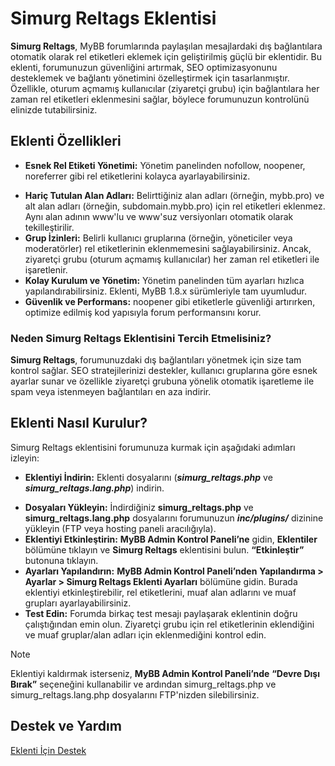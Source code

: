 # Simurg Reltags Eklentisi
**Simurg Reltags**, MyBB forumlarında paylaşılan mesajlardaki dış bağlantılara otomatik olarak rel etiketleri eklemek için geliştirilmiş güçlü bir eklentidir. Bu eklenti, forumunuzun güvenliğini artırmak, SEO optimizasyonunu desteklemek ve bağlantı yönetimini özelleştirmek için tasarlanmıştır. Özellikle, oturum açmamış kullanıcılar (ziyaretçi grubu) için bağlantılara her zaman rel etiketleri eklenmesini sağlar, böylece forumunuzun kontrolünü elinizde tutabilirsiniz.

## Eklenti Özellikleri

- **Esnek Rel Etiketi Yönetimi:** Yönetim panelinden nofollow, noopener, noreferrer gibi rel etiketlerini kolayca ayarlayabilirsiniz.
* **Hariç Tutulan Alan Adları:** Belirttiğiniz alan adları (örneğin, mybb.pro) ve alt alan adları (örneğin, subdomain.mybb.pro) için rel etiketleri eklenmez. Aynı alan adının www'lu ve www'suz versiyonları otomatik olarak tekilleştirilir.
* **Grup İzinleri:** Belirli kullanıcı gruplarına (örneğin, yöneticiler veya moderatörler) rel etiketlerinin eklenmemesini sağlayabilirsiniz. Ancak, ziyaretçi grubu (oturum açmamış kullanıcılar) her zaman rel etiketleri ile işaretlenir.
* **Kolay Kurulum ve Yönetim:** Yönetim panelinden tüm ayarları hızlıca yapılandırabilirsiniz. Eklenti, MyBB 1.8.x sürümleriyle tam uyumludur.
* **Güvenlik ve Performans:** noopener gibi etiketlerle güvenliği artırırken, optimize edilmiş kod yapısıyla forum performansını korur.

### Neden Simurg Reltags Eklentisini Tercih Etmelisiniz?
**Simurg Reltags**, forumunuzdaki dış bağlantıları yönetmek için size tam kontrol sağlar. SEO stratejilerinizi destekler, kullanıcı gruplarına göre esnek ayarlar sunar ve özellikle ziyaretçi grubuna yönelik otomatik işaretleme ile spam veya istenmeyen bağlantıları en aza indirir.

## Eklenti Nasıl Kurulur?
Simurg Reltags eklentisini forumunuza kurmak için aşağıdaki adımları izleyin:

- **Eklentiyi İndirin:** Eklenti dosyalarını (**_simurg_reltags.php_** ve **_simurg_reltags.lang.php_**) indirin.
* **Dosyaları Yükleyin:** İndirdiğiniz **simurg_reltags.php** ve **simurg_reltags.lang.php** dosyalarını forumunuzun **_inc/plugins/_** dizinine yükleyin (FTP veya hosting paneli aracılığıyla).
* **Eklentiyi Etkinleştirin:** **MyBB Admin Kontrol Paneli’ne** gidin, **Eklentiler** bölümüne tıklayın ve **Simurg Reltags** eklentisini bulun. **“Etkinleştir”** butonuna tıklayın.
* **Ayarları Yapılandırın:** **MyBB Admin Kontrol Paneli’nden** **Yapılandırma > Ayarlar > Simurg Reltags Eklenti Ayarları** bölümüne gidin. Burada eklentiyi etkinleştirebilir, rel etiketlerini, muaf alan adlarını ve muaf grupları ayarlayabilirsiniz.
* **Test Edin:** Forumda birkaç test mesajı paylaşarak eklentinin doğru çalıştığından emin olun. Ziyaretçi grubu için rel etiketlerinin eklendiğini ve muaf gruplar/alan adları için eklenmediğini kontrol edin.
> [!NOTE]
> Eklentiyi kaldırmak isterseniz, **MyBB Admin Kontrol Paneli’nde**  **“Devre Dışı Bırak”** seçeneğini kullanabilir ve ardından simurg_reltags.php ve simurg_reltags.lang.php  dosyalarını FTP'nizden silebilirsiniz.

 ## Destek ve Yardım 
[Eklenti İçin  Destek](https://mybb.pro)
